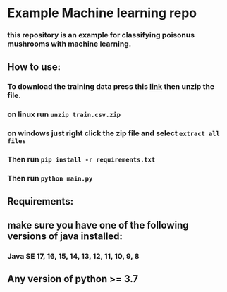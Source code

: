 # Example Machine learning repo

### this repository is an example for classifying poisonus mushrooms with machine learning.

## How to use:


### To download the training data press this [link](https://storage.googleapis.com/kaggle-competitions-data/kaggle-v2/76727/9045607/compressed/train.csv.zip?GoogleAccessId=web-data@kaggle-161607.iam.gserviceaccount.com&Expires=1730549823&Signature=zIuOAJ%2FW0Gn95Kqz98vkx0lSgMCV%2FTMm3B2m%2FYRHI8AeTq%2FzfCdGQ1GGEInYtmvl6KKxlhFcefVLipZLTj4gv3XbVzCBbxzxZbzWZH8EfnqGlVMqGgD5%2BTU0Ym8mA7WAi5m9P4fbFcXbO%2FUJneK32VhcXSwJBOzjGhmt56f5bFNOe67LJzPSldgTy%2Fx5akE7B4eNSwzOu1kQVrc1nBYcrpqml1nfXbhHFYLlvLnvrmpocvnFn2jaeEFs4D9Q1iJUQ5JMoUmf04ABad4i1JYwyrumIDagsQgmdkdjuDehPdOlob4hNhcE0l4ytjUm7um7dR9DWMwibZErknlHlfssiQ%3D%3D&response-content-disposition=attachment%3B+filename%3Dtrain.csv.zip) then unzip the file.

### on linux run `unzip train.csv.zip`

### on windows just right click the zip file and select `extract all files`

### Then run `pip install -r requirements.txt`

### Then run `python main.py`
## Requirements:

## make sure you have one of the following versions of java installed:
### Java SE 17, 16, 15, 14, 13, 12, 11, 10, 9, 8

## Any version of python >= 3.7
